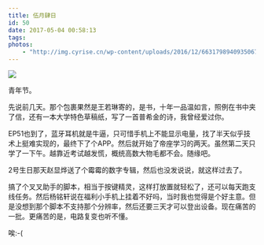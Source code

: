 ```yaml
---
title: 伍月肆日
id: 50
date: 2017-05-04 00:58:13
tags:
photos:
    - "http://img.cyrise.cn/wp-content/uploads/2016/12/6631798940935067307.jpg"
---
```

![](http://img.cyrise.cn/wp-content/uploads/2016/12/6631798940935067307.jpg)

青年节。

先说前几天。那个包裹果然是王若琳寄的，是书，十年一品温如言，照例在书中夹了信，还有一本大学特色草稿纸，写了一首普希金的诗，我曾经爱过你。

EP51也到了，蓝牙耳机就是牛逼，只可惜手机上不能显示电量，找了半天似乎技术上挺难实现的，最终下了个APP。然后就开始了帝座学习的两天。虽然第二天只学了一下午。越靠近考试越发慌，概统高数大物毛都不会。随缘吧。

2号生日那天赵显烨送了个霉霉的数字专辑，然后也没发说说，就这样过去了。

搞了个叉叉助手的脚本，相当于按键精灵，这样打放置就轻松了，还可以每天跑支线任务。然后杨铭轩说在福利小手机上挂着不好吗，当时我也觉得是个好主意。但是没想到那个脚本不支持那个分辨率，然后还要三天才可以登出设备。现在痛苦的一批。更痛苦的是，电路复变也听不懂。

唉:-(

